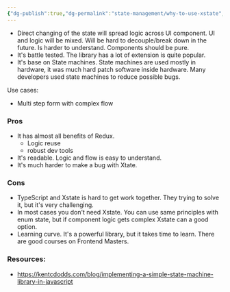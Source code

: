 ```yaml
---
{"dg-publish":true,"dg-permalink":"state-management/why-to-use-xstate","permalink":"/state-management/why-to-use-xstate/"}
---
```


- Direct changing of the state will spread  logic across UI component. UI and logic will be mixed. Will be hard to decouple/break down in the future. Is harder to understand. Components should be pure. 
- It's battle tested. The library has a lot of extension is quite popular.
- It's base on State machines. State machines are used mostly in hardware, it was much hard patch software inside hardware. Many developers used state machines to reduce possible bugs. 

Use cases:
- Multi step form with complex flow

### Pros
 - It has almost all benefits of Redux. 
	 - Logic reuse 
	 - robust dev tools
- It's readable. Logic and flow is easy to understand.
- It's much harder to make a bug with Xtate. 

### Cons
- TypeScript and Xstate is hard to get work together. They trying to solve it, but it's very challenging.
- In most cases you don't need Xstate. You can use same principles with enum state, but if component logic gets complex Xstate can a good option.
- Learning curve. It's a powerful library, but it takes time to learn. There are good courses on Frontend Masters. 

### Resources:
- https://kentcdodds.com/blog/implementing-a-simple-state-machine-library-in-javascript
